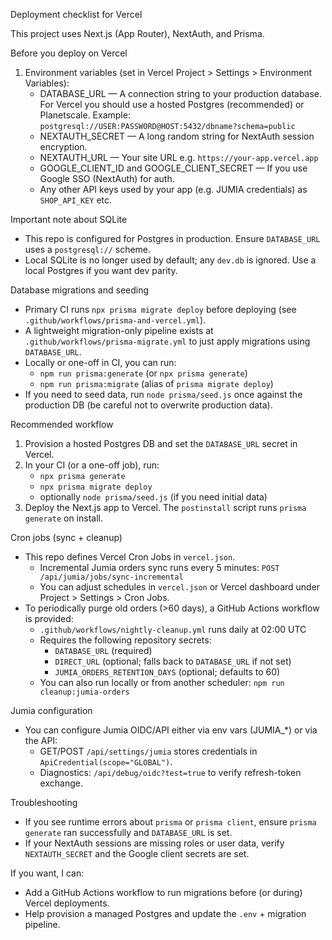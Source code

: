 Deployment checklist for Vercel

This project uses Next.js (App Router), NextAuth, and Prisma.

Before you deploy on Vercel

1) Environment variables (set in Vercel Project > Settings > Environment Variables):
   - DATABASE_URL  — A connection string to your production database. For Vercel you should use a hosted Postgres (recommended) or Planetscale. Example: `postgresql://USER:PASSWORD@HOST:5432/dbname?schema=public`
   - NEXTAUTH_SECRET — A long random string for NextAuth session encryption.
   - NEXTAUTH_URL — Your site URL e.g. `https://your-app.vercel.app`
   - GOOGLE_CLIENT_ID and GOOGLE_CLIENT_SECRET — If you use Google SSO (NextAuth) for auth.
   - Any other API keys used by your app (e.g. JUMIA credentials) as `SHOP_API_KEY` etc.

Important note about SQLite

- This repo is configured for Postgres in production. Ensure `DATABASE_URL` uses a `postgresql://` scheme.
- Local SQLite is no longer used by default; any `dev.db` is ignored. Use a local Postgres if you want dev parity.

Database migrations and seeding

- Primary CI runs `npx prisma migrate deploy` before deploying (see `.github/workflows/prisma-and-vercel.yml`).
- A lightweight migration-only pipeline exists at `.github/workflows/prisma-migrate.yml` to just apply migrations using `DATABASE_URL`.
- Locally or one-off in CI, you can run:
   - `npm run prisma:generate` (or `npx prisma generate`)
   - `npm run prisma:migrate` (alias of `prisma migrate deploy`)
- If you need to seed data, run `node prisma/seed.js` once against the production DB (be careful not to overwrite production data).

Recommended workflow

1. Provision a hosted Postgres DB and set the `DATABASE_URL` secret in Vercel.
2. In your CI (or a one-off job), run:
   - `npx prisma generate`
   - `npx prisma migrate deploy`
   - optionally `node prisma/seed.js` (if you need initial data)
3. Deploy the Next.js app to Vercel. The `postinstall` script runs `prisma generate` on install.

Cron jobs (sync + cleanup)

- This repo defines Vercel Cron Jobs in `vercel.json`.
   - Incremental Jumia orders sync runs every 5 minutes: `POST /api/jumia/jobs/sync-incremental`
   - You can adjust schedules in `vercel.json` or Vercel dashboard under Project > Settings > Cron Jobs.
- To periodically purge old orders (>60 days), a GitHub Actions workflow is provided:
   - `.github/workflows/nightly-cleanup.yml` runs daily at 02:00 UTC
   - Requires the following repository secrets:
      - `DATABASE_URL` (required)
      - `DIRECT_URL` (optional; falls back to `DATABASE_URL` if not set)
      - `JUMIA_ORDERS_RETENTION_DAYS` (optional; defaults to 60)
   - You can also run locally or from another scheduler: `npm run cleanup:jumia-orders`

Jumia configuration

- You can configure Jumia OIDC/API either via env vars (JUMIA_*) or via the API:
   - GET/POST `/api/settings/jumia` stores credentials in `ApiCredential(scope="GLOBAL")`.
   - Diagnostics: `/api/debug/oidc?test=true` to verify refresh-token exchange.

Troubleshooting

- If you see runtime errors about `prisma` or `prisma client`, ensure `prisma generate` ran successfully and `DATABASE_URL` is set.
- If your NextAuth sessions are missing roles or user data, verify `NEXTAUTH_SECRET` and the Google client secrets are set.

If you want, I can:
- Add a GitHub Actions workflow to run migrations before (or during) Vercel deployments.
- Help provision a managed Postgres and update the `.env` + migration pipeline.
